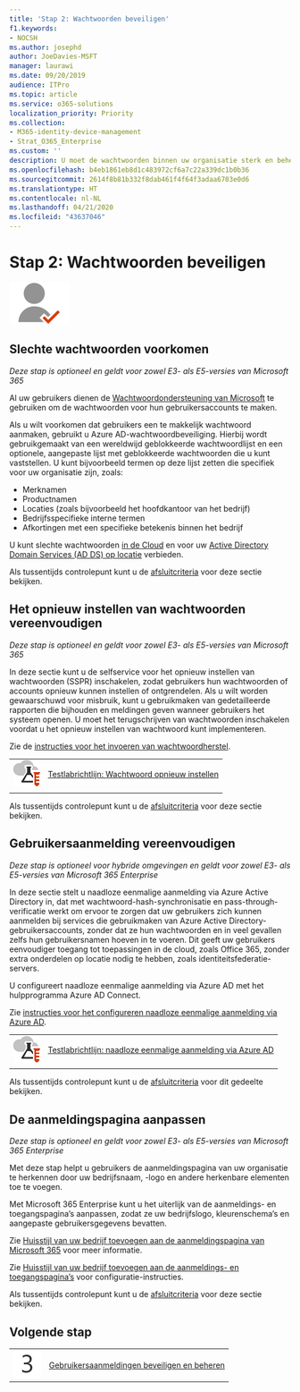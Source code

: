 ```yaml
---
title: 'Stap 2: Wachtwoorden beveiligen'
f1.keywords:
- NOCSH
ms.author: josephd
author: JoeDavies-MSFT
manager: laurawi
ms.date: 09/20/2019
audience: ITPro
ms.topic: article
ms.service: o365-solutions
localization_priority: Priority
ms.collection:
- M365-identity-device-management
- Strat_O365_Enterprise
ms.custom: ''
description: U moet de wachtwoorden binnen uw organisatie sterk en beheerbaar maken.
ms.openlocfilehash: b4eb1861eb8d1c483972cf6a7c22a339dc1b0b36
ms.sourcegitcommit: 2614f8b81b332f8dab461f4f64f3adaa6703e0d6
ms.translationtype: HT
ms.contentlocale: nl-NL
ms.lasthandoff: 04/21/2020
ms.locfileid: "43637046"
---
```

# <a name="step-2-secure-your-passwords"></a>Stap 2: Wachtwoorden beveiligen

![Fase 2-Identiteit](../media/deploy-foundation-infrastructure/identity_icon-small.png)

<a name="identity-password-prot"></a>
## <a name="prevent-bad-passwords"></a>Slechte wachtwoorden voorkomen

*Deze stap is optioneel en geldt voor zowel E3- als E5-versies van Microsoft 365*

Al uw gebruikers dienen de [Wachtwoordondersteuning van Microsoft](https://www.microsoft.com/research/publication/password-guidance/) te gebruiken om de wachtwoorden voor hun gebruikersaccounts te maken.

Als u wilt voorkomen dat gebruikers een te makkelijk wachtwoord aanmaken, gebruikt u Azure AD-wachtwoordbeveiliging. Hierbij wordt gebruikgemaakt van een wereldwijd geblokkeerde wachtwoordlijst en een optionele, aangepaste lijst met geblokkeerde wachtwoorden die u kunt vaststellen. U kunt bijvoorbeeld termen op deze lijst zetten die specifiek voor uw organisatie zijn, zoals:

- Merknamen
- Productnamen
- Locaties (zoals bijvoorbeeld het hoofdkantoor van het bedrijf)
- Bedrijfsspecifieke interne termen
- Afkortingen met een specifieke betekenis binnen het bedrijf

U kunt slechte wachtwoorden [in de Cloud](https://docs.microsoft.com/azure/active-directory/authentication/concept-password-ban-bad) en voor uw [Active Directory Domain Services (AD DS) op locatie](https://docs.microsoft.com/azure/active-directory/authentication/concept-password-ban-bad-on-premises) verbieden.

Als tussentijds controlepunt kunt u de [afsluitcriteria](identity-exit-criteria.md#crit-password-prot) voor deze sectie bekijken.

<a name="identity-pw-reset"></a>
## <a name="simplify-password-resets"></a>Het opnieuw instellen van wachtwoorden vereenvoudigen

*Deze stap is optioneel en geldt voor zowel E3- als E5-versies van Microsoft 365*

In deze sectie kunt u de selfservice voor het opnieuw instellen van wachtwoorden (SSPR) inschakelen, zodat gebruikers hun wachtwoorden of accounts opnieuw kunnen instellen of ontgrendelen. Als u wilt worden gewaarschuwd voor misbruik, kunt u gebruikmaken van gedetailleerde rapporten die bijhouden en meldingen geven wanneer gebruikers het systeem openen. U moet het terugschrijven van wachtwoorden inschakelen voordat u het opnieuw instellen van wachtwoord kunt implementeren.

Zie de [instructies voor het invoeren van wachtwoordherstel](https://docs.microsoft.com/azure/active-directory/authentication/howto-sspr-deployment).

|||
|:-------|:-----|
|![Testlabrichtlijnen voor de Microsoft-cloud](../media/m365-enterprise-test-lab-guides/cloud-tlg-icon-small.png)| [Testlabrichtlijn: Wachtwoord opnieuw instellen](password-reset-m365-ent-test-environment.md) |
|||

Als tussentijds controlepunt kunt u de [afsluitcriteria](identity-exit-criteria.md#crit-identity-pw-reset) voor deze sectie bekijken.


<a name="identity-sso"></a>
## <a name="simplify-user-sign-in"></a>Gebruikersaanmelding vereenvoudigen

*Deze stap is optioneel voor hybride omgevingen en geldt voor zowel E3- als E5-versies van Microsoft 365 Enterprise*

In deze sectie stelt u naadloze eenmalige aanmelding via Azure Active Directory in, dat met wachtwoord-hash-synchronisatie en pass-through-verificatie werkt om ervoor te zorgen dat uw gebruikers zich kunnen aanmelden bij services die gebruikmaken van Azure Active Directory-gebruikersaccounts, zonder dat ze hun wachtwoorden en in veel gevallen zelfs hun gebruikersnamen hoeven in te voeren. Dit geeft uw gebruikers eenvoudiger toegang tot toepassingen in de cloud, zoals Office 365, zonder extra onderdelen op locatie nodig te hebben, zoals identiteitsfederatie-servers.

U configureert naadloze eenmalige aanmelding via Azure AD met het hulpprogramma Azure AD Connect.

Zie [instructies voor het configureren naadloze eenmalige aanmelding via Azure AD](https://docs.microsoft.com/azure/active-directory/connect/active-directory-aadconnect-sso-quick-start).

|||
|:-------|:-----|
|![Testlabrichtlijnen voor de Microsoft-cloud](../media/m365-enterprise-test-lab-guides/cloud-tlg-icon-small.png)| [Testlabrichtlijn: naadloze eenmalige aanmelding via Azure AD](single-sign-on-m365-ent-test-environment.md) |
|||

Als tussentijds controlepunt kunt u de [afsluitcriteria](identity-exit-criteria.md#crit-identity-sso) voor dit gedeelte bekijken.


<a name="identity-custom-sign-in"></a>
## <a name="customize-the-sign-in-page"></a>De aanmeldingspagina aanpassen

*Deze stap is optioneel en geldt voor zowel E3- als E5-versies van Microsoft 365 Enterprise*

Met deze stap helpt u gebruikers de aanmeldingspagina van uw organisatie te herkennen door uw bedrijfsnaam, -logo en andere herkenbare elementen toe te voegen. 

Met Microsoft 365 Enterprise kunt u het uiterlijk van de aanmeldings- en toegangspagina’s aanpassen, zodat ze uw bedrijfslogo, kleurenschema’s en aangepaste gebruikersgegevens bevatten. 

Zie [Huisstijl van uw bedrijf toevoegen aan de aanmeldingspagina van Microsoft 365](https://docs.microsoft.com/office365/admin/setup/customize-sign-in-page) voor meer informatie.

Zie [Huisstijl van uw bedrijf toevoegen aan de aanmeldings- en toegangspagina’s](https://aka.ms/aadpaddbranding) voor configuratie-instructies.

Als tussentijds controlepunt kunt u de [afsluitcriteria](identity-exit-criteria.md#crit-identity-custom-sign-in) voor deze sectie bekijken.

## <a name="next-step"></a>Volgende stap

|||
|:-------|:-----|
|![Stap 3](../media/stepnumbers/Step3.png)| [Gebruikersaanmeldingen beveiligen en beheren](identity-secure-user-sign-ins.md) |
